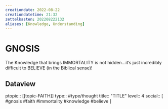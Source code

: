 ```yaml
---
creationdate: 2022-08-22
creationdatetime: 21:32
zettelkasten: 202208222132
aliases: [Knowledge, Understanding]
---
```

# GNOSIS
The Knowledge that brings IMMORTALITY is not hidden…it’s just incredibly difficult to BELIEVE (in the Biblical sense)!

## Dataview
ptopic:: [[topic-FAITH]]
type:: #type/thought
title:: "TITLE"
level:: 4
social:: [ #gnosis #faith #immortality #knowledge #believe ]